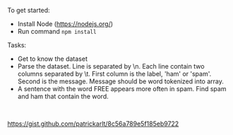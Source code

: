 To get started:

* Install Node (https://nodejs.org/)
* Run command `npm install`

Tasks:

* Get to know the dataset
* Parse the dataset. Line is separated by \n. Each line contain two columns separated by \t. First column is the label, 'ham' or 'spam'. 
Second is the message. Message should be word tokenized into array.
* A sentence with the word FREE appears more often in spam. Find spam and ham that contain the word.

<br>

https://gist.github.com/patrickarlt/8c56a789e5f185eb9722
